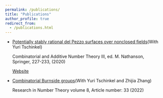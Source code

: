 ```yaml
---
permalink: /publications/
title: "Publications"
author_profile: true
redirect_from: 
  - /publications.html
---
```


  * [Potentially stably rational del Pezzo surfaces over nonclosed fields](https://kaiqi-yang1994.github.io/files/h1dp3.pdf)(With Yuri Tschinkel)
    
    Combinatorial and Additive Number Theory III, ed. M. Nathanson, Springer, 227-233, (2020)
    
    [Website]([https://cims.nyu.edu/~tschinke/publications.html](https://cims.nyu.edu/~tschinke/papers/yuri/18h1dp/magma/))
  * [Combinatorial Burnside groups](https://kaiqi-yang1994.github.io/files/bcn.pdf)(With Yuri Tschinkel and Zhijia Zhang)

    Research in Number Theory volume 8, Article number: 33 (2022)
